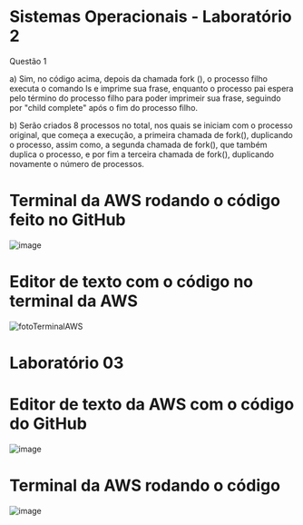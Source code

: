 # Sistemas Operacionais - Laboratório 2

Questão 1

a) Sim, no código acima, depois da chamada fork (), o processo filho executa o comando ls e imprime sua frase, enquanto o processo pai espera pelo término do processo filho para poder imprimeir sua frase, seguindo por "child complete" após o fim do processo filho.

b) Serão criados 8 processos no total, nos quais se iniciam com o processo original, que começa a execução, a primeira chamada de fork(), duplicando o processo, assim como, a segunda chamada de fork(), que também duplica o processo, e por fim a terceira chamada de fork(), duplicando novamente o número de processos. 

# Terminal da AWS rodando o código feito no GitHub

![image](https://github.com/guilhermepascucci/guilherme/assets/99357352/2b2022a9-61d0-40f5-bd03-10476b1b41c5)

# Editor de texto com o código no terminal da AWS

![fotoTerminalAWS](https://github.com/guilhermepascucci/guilherme/assets/99357352/54ba2f9a-5da5-4966-a042-913a826e2c64)


# Laboratório 03

# Editor de texto da AWS com o código do GitHub
![image](https://github.com/guilhermepascucci/guilherme/assets/99357352/187a0ac0-c40f-41ab-9566-25a194b4abe9)

# Terminal da AWS rodando o código
![image](https://github.com/guilhermepascucci/guilherme/assets/99357352/9825ab63-f851-4190-81df-b5ceb67bfe54)


